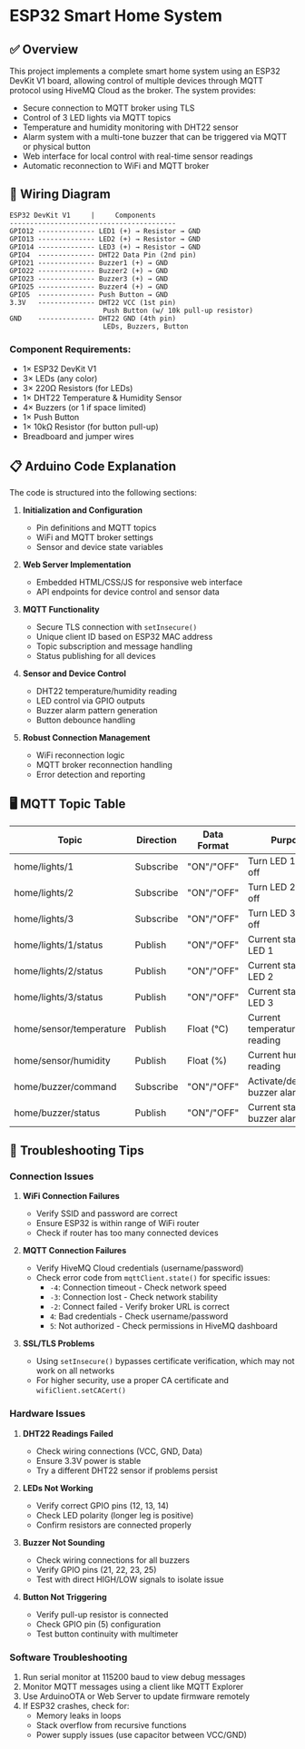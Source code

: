# ESP32 Smart Home System

## ✅ Overview

This project implements a complete smart home system using an ESP32 DevKit V1 board, allowing control of multiple devices through MQTT protocol using HiveMQ Cloud as the broker. The system provides:

- Secure connection to MQTT broker using TLS
- Control of 3 LED lights via MQTT topics
- Temperature and humidity monitoring with DHT22 sensor
- Alarm system with a multi-tone buzzer that can be triggered via MQTT or physical button
- Web interface for local control with real-time sensor readings
- Automatic reconnection to WiFi and MQTT broker

## 🔌 Wiring Diagram

```
ESP32 DevKit V1     |     Components
-----------------------------------------
GPIO12 -------------- LED1 (+) → Resistor → GND
GPIO13 -------------- LED2 (+) → Resistor → GND
GPIO14 -------------- LED3 (+) → Resistor → GND
GPIO4  -------------- DHT22 Data Pin (2nd pin)
GPIO21 -------------- Buzzer1 (+) → GND
GPIO22 -------------- Buzzer2 (+) → GND
GPIO23 -------------- Buzzer3 (+) → GND
GPIO25 -------------- Buzzer4 (+) → GND
GPIO5  -------------- Push Button → GND
3.3V   -------------- DHT22 VCC (1st pin)
                       Push Button (w/ 10k pull-up resistor)
GND    -------------- DHT22 GND (4th pin)
                       LEDs, Buzzers, Button
```

### Component Requirements:
- 1× ESP32 DevKit V1
- 3× LEDs (any color)
- 3× 220Ω Resistors (for LEDs)
- 1× DHT22 Temperature & Humidity Sensor
- 4× Buzzers (or 1 if space limited)
- 1× Push Button
- 1× 10kΩ Resistor (for button pull-up)
- Breadboard and jumper wires

## 📋 Arduino Code Explanation

The code is structured into the following sections:

1. **Initialization and Configuration**
   - Pin definitions and MQTT topics
   - WiFi and MQTT broker settings
   - Sensor and device state variables

2. **Web Server Implementation**
   - Embedded HTML/CSS/JS for responsive web interface
   - API endpoints for device control and sensor data

3. **MQTT Functionality**
   - Secure TLS connection with `setInsecure()`
   - Unique client ID based on ESP32 MAC address
   - Topic subscription and message handling
   - Status publishing for all devices

4. **Sensor and Device Control**
   - DHT22 temperature/humidity reading
   - LED control via GPIO outputs
   - Buzzer alarm pattern generation
   - Button debounce handling

5. **Robust Connection Management**
   - WiFi reconnection logic
   - MQTT broker reconnection handling
   - Error detection and reporting

## 🖥️ MQTT Topic Table

| Topic                    | Direction | Data Format | Purpose                           |
|--------------------------|-----------|-------------|-----------------------------------|
| home/lights/1            | Subscribe | "ON"/"OFF"  | Turn LED 1 on or off              |
| home/lights/2            | Subscribe | "ON"/"OFF"  | Turn LED 2 on or off              |
| home/lights/3            | Subscribe | "ON"/"OFF"  | Turn LED 3 on or off              |
| home/lights/1/status     | Publish   | "ON"/"OFF"  | Current state of LED 1            |
| home/lights/2/status     | Publish   | "ON"/"OFF"  | Current state of LED 2            |
| home/lights/3/status     | Publish   | "ON"/"OFF"  | Current state of LED 3            |
| home/sensor/temperature  | Publish   | Float (°C)  | Current temperature reading       |
| home/sensor/humidity     | Publish   | Float (%)   | Current humidity reading          |
| home/buzzer/command      | Subscribe | "ON"/"OFF"  | Activate/deactivate buzzer alarm  |
| home/buzzer/status       | Publish   | "ON"/"OFF"  | Current state of buzzer alarm     |

## 🔧 Troubleshooting Tips

### Connection Issues
1. **WiFi Connection Failures**
   - Verify SSID and password are correct
   - Ensure ESP32 is within range of WiFi router
   - Check if router has too many connected devices

2. **MQTT Connection Failures**
   - Verify HiveMQ Cloud credentials (username/password)
   - Check error code from `mqttClient.state()` for specific issues:
     - `-4`: Connection timeout - Check network speed
     - `-3`: Connection lost - Check network stability
     - `-2`: Connect failed - Verify broker URL is correct
     - `4`: Bad credentials - Check username/password
     - `5`: Not authorized - Check permissions in HiveMQ dashboard

3. **SSL/TLS Problems**
   - Using `setInsecure()` bypasses certificate verification, which may not work on all networks
   - For higher security, use a proper CA certificate and `wifiClient.setCACert()`

### Hardware Issues
1. **DHT22 Readings Failed**
   - Check wiring connections (VCC, GND, Data)
   - Ensure 3.3V power is stable
   - Try a different DHT22 sensor if problems persist

2. **LEDs Not Working**
   - Verify correct GPIO pins (12, 13, 14)
   - Check LED polarity (longer leg is positive)
   - Confirm resistors are connected properly

3. **Buzzer Not Sounding**
   - Check wiring connections for all buzzers
   - Verify GPIO pins (21, 22, 23, 25)
   - Test with direct HIGH/LOW signals to isolate issue

4. **Button Not Triggering**
   - Verify pull-up resistor is connected
   - Check GPIO pin (5) configuration
   - Test button continuity with multimeter

### Software Troubleshooting
1. Run serial monitor at 115200 baud to view debug messages
2. Monitor MQTT messages using a client like MQTT Explorer
3. Use ArduinoOTA or Web Server to update firmware remotely
4. If ESP32 crashes, check for:
   - Memory leaks in loops
   - Stack overflow from recursive functions
   - Power supply issues (use capacitor between VCC/GND) 